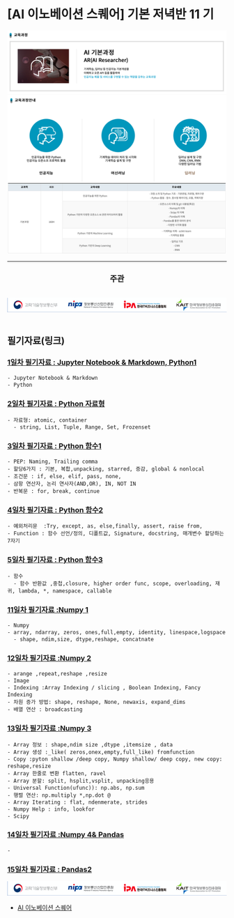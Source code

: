 # [AI 이노베이션 스퀘어] 기본 저녁반 11 기

<img src='img/basic.png' />

<img src='img/course.png' />

<img src='img/table.png' />

---
<div align="center">
  <h2 style='font-weight: bold; font-size:18px;'>주관</h2>
  <a href='https://www.msit.go.kr/web/main/main.do'>
  </a>
  &nbsp;&nbsp;&nbsp;
  <a href='https://ai.koipa.or.kr/'>
    <img src='img/org.png' />
  </a>
</div>
<br/>


## 필기자료(링크)
 
### [1일차 필기자료 : Jupyter Notebook & Markdown, Python1](https://github.com/hysKim1/AI_Fundamental/blob/master/200701_11%EA%B8%B0_%EA%B8%B0%EB%B3%B8%EC%A0%80%EB%85%81%EB%B0%98_%ED%95%84%EA%B8%B01.ipynb)
    - Jupyter Notebook & Markdown
    - Python
    
### [2일차 필기자료 : Python 자료형 ](https://github.com/hysKim1/AI_Fundamental/blob/master/200702_11기_기본저녁반_필기.ipynb)
    - 자료형: atomic, container
      - string, List, Tuple, Range, Set, Frozenset
    
    
### [3일차 필기자료 : Python 함수1](https://github.com/hysKim1/AI_Fundamental/blob/master/200703_11기_기본저녁반_필기.ipynb)
    - PEP: Naming, Trailing comma
    - 할당6가지 : 기본, 복합,unpacking, starred, 증감, global & nonlocal
    - 조건문 : if, else, elif, pass, none, 
    - 삼항 연산자, 논리 연사자(AND,OR), IN, NOT IN
    - 반복문 : for, break, continue
    
### [4일차 필기자료 : Python 함수2](https://github.com/hysKim1/AI_Fundamental/blob/master/200706_11기_기본저녁반_필기.ipynb)
    - 예외처리문  :Try, except, as, else,finally, assert, raise from, 
    - Function : 함수 선언/정의, 디폴트값, Signature, docstring, 매개변수 할당하는 7자기 

### [5일차 필기자료 : Python 함수3](https://github.com/hysKim1/AI_Fundamental/blob/master/200707_11기_기본저녁반_필기.ipynb)
    - 함수
      - 함수 반환값 ,중첩,closure, higher order func, scope, overloading, 재귀, lambda, *, namespace, callable

    
### [11일차 필기자료 :Numpy 1](https://github.com/hysKim1/AI_Fundamental/blob/master/200715_11기_기본저녁반필기.ipynb)
    - Numpy
    - array, ndarray, zeros, ones,full,empty, identity, linespace,logspace
      - shape, ndim,size, dtype,reshape, concatnate
### [12일차 필기자료 :Numpy 2](https://github.com/hysKim1/AI_Fundamental/blob/master/200716_11기_기본저녁반_필기.ipynb)
    - arange ,repeat,reshape ,resize 
    - Image
    - Indexing :Array Indexing / slicing , Boolean Indexing, Fancy Indexing
    - 차원 증가 방법: shape, reshape, None, newaxis, expand_dims
    - 배열 연산 : broadcasting

### [13일차 필기자료 :Numpy 3](https://github.com/hysKim1/AI_Fundamental/blob/master/200717_11기_기본저녁반_필기.ipynb)
    - Array 정보 : shape,ndim size ,dtype ,itemsize , data
    - Array 생성 :_like( zeros,onex,empty,full_like) fromfunction
    - Copy :pyton shallow /deep copy, Numpy shallow/ deep copy, new copy: reshape,resize
    - Array 한줄로 변환 flatten, ravel
    - Array 분할: split, hsplit,vsplit, unpacking응용
    - Universal Function(ufunc)): np.abs, np.sum
    - 행렬 연산: np.multiply *,np.dot @
    - Array Iterating : flat, ndenmerate, strides
    - Numpy Help : info, lookfor
    - Scipy
    
### [14일차 필기자료 :Numpy 4& Pandas](https://github.com/hysKim1/AI_Fundamental/blob/master/200720_11기_기본저녁반_필기.ipynb)
    - 
    
### [15일차 필기자료 : Pandas2 ](https://github.com/hysKim1/AI_Fundamental/blob/master/200721_11%E1%84%80%E1%85%B5_%E1%84%80%E1%85%B5%E1%84%87%E1%85%A9%E1%86%AB%E1%84%8C%E1%85%A5%E1%84%82%E1%85%A7%E1%86%A8%E1%84%87%E1%85%A1%E1%86%AB_%E1%84%91%E1%85%B5%E1%86%AF%E1%84%80%E1%85%B5.ipynb)

<img src='img/org.png' />

- [AI 이노베이션 스퀘어](https://ai.koipa.or.kr/)
